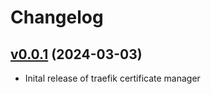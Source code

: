 # Changelog

## [v0.0.1](https://github.com/CastawayEGR/traefik-certificate-manager/tree/v0.0.1) (2024-03-03)

- Inital release of traefik certificate manager
